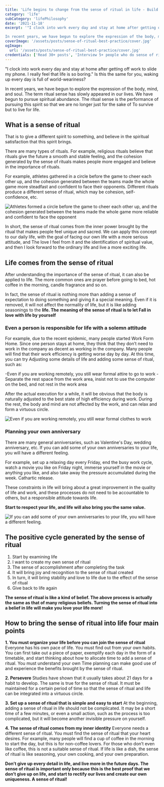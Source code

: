 ```yaml
---
title: 'Life begins to change from the sense of ritual in life - Build one that belongs to you!'
category: 'life'
subCategory: 'lifePhilosophy'
date: '2021-11-18'
excerpt: '"I clock into work every day and stay at home after getting off work to slide my phone. I really feel that life is so boring." Is this the same for you, waking up every day is full of world-weariness?

In recent years, we have begun to explore the expression of the body, mind, and soul. The term ritual sense has slowly appeared in our lives. We have begun to pursue spiritual abundance. The ritual sense is the performance of pursuing this spirit so that we are no longer just for the sake of To survive but to live for life.'
coverImage: '/assets/posts/sense-of-ritual-best-practice/cover.jpg'
ogImage:
  url: '/assets/posts/sense-of-ritual-best-practice/cover.jpg'
credentials: ['Read 30+ posts', 'Interview 5+ people who do sense of ritual in life', 'practice in person 1+ month']
---
```


"I clock into work every day and stay at home after getting off work to slide my phone. I really feel that life is so boring." Is this the same for you, waking up every day is full of world-weariness?

In recent years, we have begun to explore the expression of the body, mind, and soul. The term ritual sense has slowly appeared in our lives. We have begun to pursue spiritual abundance. The ritual sense is the performance of pursuing this spirit so that we are no longer just for the sake of To survive but to live for life.

## What is a sense of ritual

That is to give a different spirit to something, and believe in the spiritual satisfaction that this spirit brings.

There are many types of rituals. For example, religious rituals believe that rituals give the future a smooth and stable feeling, and the cohesion generated by the sense of rituals makes people more engaged and believe in the importance of rituals.

For example, athletes gathered in a circle before the game to cheer each other up, and the cohesion generated between the teams made the whole game more steadfast and confident to face their opponents. Different rituals produce a different sense of ritual, which may be cohesion, self-confidence, etc.

![Athletes formed a circle before the game to cheer each other up, and the cohesion generated between the teams made the whole game more reliable and confident to face the opponent](https://i.imgur.com/jvE57mf.jpg)

In short, the sense of ritual comes from the inner power brought by the ritual that makes people feel unique and sacred. We can apply this concept to our daily life, with the goal of facing our own life with a more serious attitude, and The love I feel from it and the identification of spiritual value, and then I look forward to the ordinary life and live a more exciting life.

## Life comes from the sense of ritual

After understanding the importance of the sense of ritual, it can also be applied to life. The more common ones are prayer before going to bed, hot coffee in the morning, candle fragrance and so on.

In fact, the sense of ritual is nothing more than adding a sense of expectation to doing something and giving it a special meaning. Even if it is removed, it will not affect the normality of life, but it is like adding seasonings to the **life. The meaning of the sense of ritual is to let Fall in love with life by yourself**

### Even a person is responsible for life with a solemn attitude

For example, due to the recent epidemic, many people started Work Form Home. Since one person stays at home, they think that they don’t need to work in the company as decent as working in the company. Many people will find that their work efficiency is getting worse day by day. At this time, you can try Adjusting some details of life and adding some sense of ritual, such as:

-Even if you are working remotely, you still wear formal attire to go to work
-Separate the rest space from the work area, insist not to use the computer on the bed, and not rest in the work area

After the actual execution for a while, it will be obvious that the body is naturally adjusted to the best state of high efficiency during work. During the rest, the body and mind are not affected by the work, and can relax and form a virtuous circle.

![Even if you are working remotely, you still wear formal clothes to work](https://i.imgur.com/3OGOTJV.jpg)

### Planning your own anniversary

There are many general anniversaries, such as Valentine's Day, wedding anniversary, etc. If you can add some of your own anniversaries to your life, you will have a different feeling.

For example, set up a relaxing day every Friday, end the busy work cycle, watch a movie you like on Friday night, immerse yourself in the movie or anything you like, and also take away the pressure accumulated during the week. Cathartic release.

These constraints in life will bring about a great improvement in the quality of life and work, and these processes do not need to be accountable to others, but a responsible attitude towards life.

**Start to respect your life, and life will also bring you the same value.**

![If you can add some of your own anniversaries to your life, you will have a different feeling. ](https://i.imgur.com/RiGo0v1.jpg)

## The positive cycle generated by the sense of ritual

1. Start by examining life
2. I want to create my own sense of ritual
3. The sense of accomplishment after completing the task
4. It will bring joy and recognition to the sense of ritual created
5. In turn, it will bring stability and love to life due to the effect of the sense of ritual
6. Give back to life again

**The sense of ritual is like a kind of belief. The above process is actually the same as that of many religious beliefs. Turning the sense of ritual into a belief in life will make you love your life more!**

## How to bring the sense of ritual into life four main points

**1. You must organize your life before you can join the sense of ritual**
Everyone has his own pace of life. You must find out from your own habits. You can first take out a piece of paper, exemplify each day in the form of a timetable, and start thinking about how to allocate time to add a sense of ritual. You must understand your own Time planning can make good use of and experience the benefits brought by the sense of ritual.

**2. Persevere**
Studies have shown that it usually takes about 21 days for a habit to develop. The same is true for the sense of ritual. It must be maintained for a certain period of time so that the sense of ritual and life can be integrated into a virtuous circle.

**3. Set up a sense of ritual that is simple and easy to start**
At the beginning, adding a sense of ritual in life should not be complicated. It may be a short time of a few minutes, or even a small action, such as the process is too complicated, but it will become another invisible pressure on yourself.

**4. The sense of ritual comes from my inner identity**
Everyone needs a different sense of ritual. You must find the sense of ritual that your heart desires. For example, many people will find a cup of coffee in the morning to start the day, but this is for non-coffee lovers. For those who don’t even like coffee, this is not a suitable sense of ritual. If life is like a dish, the sense of ritual is like seasoning, your own cooking, and your own preparation.

**Don’t give up every detail in life, and live more in the future days. The sense of ritual is important only because this is the best proof that we don’t give up on life, and start to rectify our lives and create our own uniqueness. A sense of ritual!**
